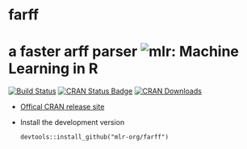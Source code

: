 # farff
a faster arff parser
![mlr](http://mlr-org.github.io/mlr-tutorial/images/mlrLogo_blue_141x64.png): Machine Learning in R
==========================
[![Build Status](https://travis-ci.org/mlr-org/mlr.svg?branch=master)](https://travis-ci.org/mlr-org/mlr)
[![CRAN Status Badge](http://www.r-pkg.org/badges/version/mlr)](http://cran.r-project.org/web/packages/mlr)
[![CRAN Downloads](http://cranlogs.r-pkg.org/badges/farff)](http://cran.rstudio.com/web/packages/farff/index.html)

* [Offical CRAN release site](http://cran.r-project.org/web/packages/farff/)
* Install the development version

    ```splus
    devtools::install_github("mlr-org/farff")
    ```

